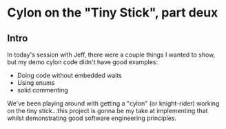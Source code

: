 # Cylon on the "Tiny Stick", part deux

## Intro

In today's session with Jeff, there were a couple things I wanted to show, but my demo cylon code didn't have good examples:
* Doing code without embedded waits
* Using enums
* solid commenting

We've been playing around with getting a "cylon" (or knight-rider) working on the tiny stick...this project is gonna be my take at implementing that whilst demonstrating good software engineering principles.
